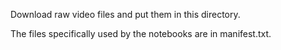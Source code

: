 Download raw video files and put them in this directory.

The files specifically used by the notebooks are in manifest.txt.
